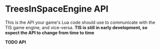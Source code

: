 # TreesInSpaceEngine API

This is the API your game's Lua code should use to communicate with the TIS game engine, and vice-versa.
**TIS is still in early development, so expect the API to change from time to time**

**TODO API**

